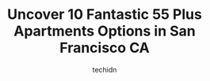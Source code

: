 ---
layout: ampstory
image: https://i0.wp.com/www.depkes.org/wp-content/uploads/2023/06/55-plus-apartments-0-in-san-francisco-ca-1685764150.jpeg?resize=640,853
author: techidn
featured: false
description: Discover the impressive array of 55 Plus Apartments options in San Francisco CA, where you can find 10 of the largest 55 Plus Apartments establishments in the area. From renowned classics to
title: Uncover 10 Fantastic 55 Plus Apartments Options in San Francisco CA
cover:
   title: Uncover 10 Fantastic 55 Plus Apartments Options in San Francisco CA
   subtitle: Rickpate
   background: https://www.depkes.org/wp-content/uploads/2023/06/55-plus-apartments-0-in-san-francisco-ca-1685764150.jpeg

pages: 
 - layout: thirds
   top: <h1>#1 Openhouse</h1>
   bottom: "<p>openhouse is a wonderful service for seniors 50 +the center of activity for City seniors.</p>"
   background: https://www.depkes.org/wp-content/uploads/2023/06/55-plus-apartments-1-in-san-francisco-ca-1685764151.jpeg
   backgroundblur: true
 - layout: thirds
   top: <h1>#2 The Carlisle</h1>
   bottom: "<p>We have only lived at The Carlisle for three weeks but are feeling very comfortable here.  We think this is because staff and residents are so friendly and helpful.  From</p>"
   background: https://www.depkes.org/wp-content/uploads/2023/06/55-plus-apartments-2-in-san-francisco-ca-1685764151.jpeg
   cta:
      link: https://www.depkes.org/blog/uncover-10-fantastic-55-plus-apartments-options-in-san-francisco-ca/
      text: Uncover 10 Fantastic 55 Plus Apartments Options in San Francisco CA
 - layout: thirds
   top: <h1>#3 San Francisco Towers</h1>
   bottom: "<p>1661 Pine St, San Francisco, CA 94109, United States</p>"
   background: https://www.depkes.org/wp-content/uploads/2023/06/55-plus-apartments-3-in-san-francisco-ca-1685764151.jpeg
   cta:
      link: https://www.depkes.org/blog/uncover-10-fantastic-55-plus-apartments-options-in-san-francisco-ca/
      text: Uncover 10 Fantastic 55 Plus Apartments Options in San Francisco CA
 - layout: thirds
   top: <h1>#4 The Ivy at Golden Gate</h1>
   bottom: "<p>1601 19th Ave, San Francisco, CA 94122, United States</p>"
   background: https://images.unsplash.com/photo-1615749413727-825b59a857b5?ixlib=rb-4.0.3&ixid=MnwxMjA3fDB8MHxwaG90by1wYWdlfHx8fGVufDB8fHx8&auto=format&fit=crop&w=640&h=853&q=80
   cta:
      link: https://www.depkes.org/blog/uncover-10-fantastic-55-plus-apartments-options-in-san-francisco-ca/
      text: Uncover 10 Fantastic 55 Plus Apartments Options in San Francisco CA
 - layout: thirds
   top: <h1>#5 The Sequoias San Francisco</h1>
   bottom: "<p>1400 Geary Blvd, San Francisco, CA 94109, United States</p>"
   background: https://images.unsplash.com/photo-1632260260864-caf7fde5ec36?ixlib=rb-4.0.3&ixid=MnwxMjA3fDB8MHxwaG90by1wYWdlfHx8fGVufDB8fHx8&auto=format&fit=crop&w=640&h=853&q=80
   cta:
      link: https://www.depkes.org/blog/uncover-10-fantastic-55-plus-apartments-options-in-san-francisco-ca/
      text: Uncover 10 Fantastic 55 Plus Apartments Options in San Francisco CA
 - layout: thirds
   top: <h1>#6 Dr. Davis Senior Residences</h1>
   bottom: "<p>1751 Carroll Ave, San Francisco, CA 94124, United States</p>"
   background: https://images.unsplash.com/photo-1553949345-eb786bb3f7ba?ixlib=rb-4.0.3&ixid=MnwxMjA3fDB8MHxwaG90by1wYWdlfHx8fGVufDB8fHx8&auto=format&fit=crop&w=640&h=853&q=80
   cta:
      link: https://www.depkes.org/blog/uncover-10-fantastic-55-plus-apartments-options-in-san-francisco-ca/
      text: Uncover 10 Fantastic 55 Plus Apartments Options in San Francisco CA
 - layout: thirds
   top: <h1>#7 Parkview Terrace Senior Community</h1>
   bottom: "<p>871 Turk St, San Francisco, CA 94102, United States</p>"
   background: https://images.unsplash.com/photo-1547366785-564103df7e13?ixlib=rb-4.0.3&ixid=MnwxMjA3fDB8MHxwaG90by1wYWdlfHx8fGVufDB8fHx8&auto=format&fit=crop&w=640&h=853&q=80
   cta:
      link: https://www.depkes.org/blog/uncover-10-fantastic-55-plus-apartments-options-in-san-francisco-ca/
      text: Uncover 10 Fantastic 55 Plus Apartments Options in San Francisco CA
 - layout: thirds
   middle: Continue reading...
   background: https://images.unsplash.com/photo-1599422314077-f4dfdaa4cd09?ixlib=rb-4.0.3&ixid=MnwxMjA3fDB8MHxwaG90by1wYWdlfHx8fGVufDB8fHx8&auto=format&fit=crop&w=640&h=853&q=80
   cta:
      link: https://www.depkes.org/blog/uncover-10-fantastic-55-plus-apartments-options-in-san-francisco-ca/
      text: Uncover 10 Fantastic 55 Plus Apartments Options in San Francisco CA
      
---